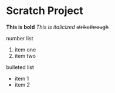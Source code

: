 # Scratch Project

**This is bold**
*This is italicized*
~~strikethrough~~

number list
1. item one
2. item two

bulleted list
* item 1
* item 2
